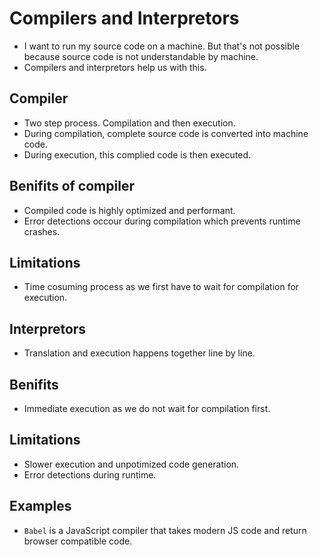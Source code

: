 # Compilers and Interpretors

- I want to run my source code on a machine. But that's not possible because source code is not understandable by machine.
- Compilers and interpretors help us with this.

## Compiler

- Two step process. Compilation and then execution.
- During compilation, complete source code is converted into machine code.
- During execution, this complied code is then executed.

## Benifits of compiler

- Compiled code is highly optimized and performant.
- Error detections occour during compilation which prevents runtime crashes.

## Limitations

- Time cosuming process as we first have to wait for compilation for execution.

## Interpretors

- Translation and execution happens together line by line.

## Benifits

- Immediate execution as we do not wait for compilation first.

## Limitations

- Slower execution and unpotimized code generation.
- Error detections during runtime.

## Examples

- `Babel` is a JavaScript compiler that takes modern JS code and return browser compatible code.
